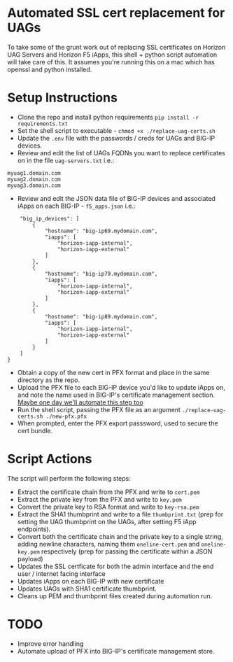 # Automated SSL cert replacement for UAGs

To take some of the grunt work out of replacing SSL certificates on Horizon UAG Servers and Horizon F5 iApps, this shell + python script automation will take care of this.  It assumes you're running this on a mac which has openssl and python installed.

# Setup Instructions

- Clone the repo and install python requirements `pip install -r requirements.txt`
- Set the shell script to executable - `chmod +x ./replace-uag-certs.sh`
- Update the `.env` file with the passwords / creds for UAGs and BIG-IP devices.
- Review and edit the list of UAGs FQDNs you want to replace certificates on in the file `uag-servers.txt` i.e.:
```
myuag1.domain.com
myuag2.domain.com
myuag3.domain.com
```
- Review and edit the JSON data file of BIG-IP devices and associated iApps on each BIG-IP - `f5_apps.json`  i.e.:
```{
    "big_ip_devices": [ 
        {
            "hostname": "big-ip69.mydomain.com",
            "iapps": [
                "horizon-iapp-internal",
                "horizon-iapp-external"
            ]
        },        
        {
            "hostname": "big-ip79.mydomain.com",
            "iapps": [
                "horizon-iapp-internal",
                "horizon-iapp-external"
            ]
        },        
        {
            "hostname": "big-ip89.mydomain.com",
            "iapps": [
                "horizon-iapp-internal",
                "horizon-iapp-external"
            ]
        }
    ]
}
```

- Obtain a copy of the new cert in PFX format and place in the same directory as the repo.
- Upload the PFX file to each BIG-IP device you'd like to update iApps on, and note the name used in BIG-IP's certificate management section.  [Maybe one day we'll automate this step too](#TODO)
- Run the shell script, passing the PFX file as an argument `./replace-uag-certs.sh ./new-pfx.pfx`
- When prompted, enter the PFX export passsword, used to secure the cert bundle.

# Script Actions
The script will perform the following steps:

- Extract the certificate chain from the PFX and write to `cert.pem`
- Extract the private key from the PFX and write to `key.pem`
- Convert the private key to RSA format and write to `key-rsa.pem`
- Extract the SHA1 thumbprint and write to a file `thumbprint.txt` (prep for setting the UAG thumbprint on the UAGs, after setting F5 iApp endpoints).
- Convert both the certificate chain and the private key to a single string, adding newline characters, naming them `oneline-cert.pem` and `oneline-key.pem` respectively (prep for passing the certificate within a JSON payload)
- Updates the SSL certficate for both the admin interface and the end user / internet facing interface
- Updates iApps on each BIG-IP with new certificate
- Updates UAGs with SHA1 certificate thumbprint.
- Cleans up PEM and thumbprint files created during automation run.

# TODO

- Improve error handling
- Automate upload of PFX into BIG-IP's certificate management store.